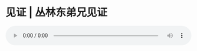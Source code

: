 # 见证 | 丛林东弟兄见证

<audio style="width: 100%;" preload="false" controls controlslist="nodownload"><source src="//cdn.wechat.edu.pl/audio/mp3/old/19061.mp3" type="audio/mpeg">Your browser does not support the audio element.</audio>


